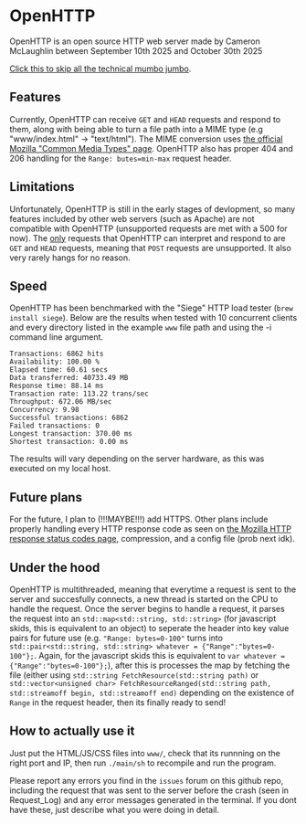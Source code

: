# OpenHTTP
OpenHTTP is an open source HTTP web server made by Cameron McLaughlin between September 10th 2025 and October 30th 2025

[Click this to skip all the technical mumbo jumbo](#how-to-actually-use-it).

## Features
Currently, OpenHTTP can receive `GET` and `HEAD` requests and respond to them, along with being able to turn a file path into a MIME type (e.g "www/index.html" -> "text/html"). The MIME conversion uses [the official Mozilla "Common Media Types" page](https://developer.mozilla.org/en-US/docs/Web/HTTP/Guides/MIME_types/Common_types). OpenHTTP also has proper 404 and 206 handling for the `Range: butes=min-max` request header.

## Limitations
Unfortunately, OpenHTTP is still in the early stages of devlopment, so many features included by other web servers (such as Apache) are not compatible with OpenHTTP (unsupported requests are met with a 500 for now). The <ins>only</ins> requests that OpenHTTP can interpret and respond to are `GET` and `HEAD` requests, meaning that `POST` requests are unsupported. It also very rarely hangs for no reason.

## Speed
OpenHTTP has been benchmarked with the "Siege" HTTP load tester (`brew install siege`). Below are the results when tested with 10 concurrent clients and every directory listed in the example `www` file path and using the -i command line argument.
```
Transactions: 6862 hits
Availability: 100.00 %
Elapsed time: 60.61 secs
Data transferred: 40733.49 MB
Response time: 88.14 ms
Transaction rate: 113.22 trans/sec
Throughput: 672.06 MB/sec
Concurrency: 9.98
Successful transactions: 6862
Failed transactions: 0
Longest transaction: 370.00 ms
Shortest transaction: 0.00 ms
```
The results will vary depending on the server hardware, as this was executed on my local host.

## Future plans
For the future, I plan to (!!!MAYBE!!!) add HTTPS. Other plans include properly handling every HTTP response code as seen on [the Mozilla HTTP response status codes page](https://developer.mozilla.org/en-US/docs/Web/HTTP/Reference/Status), compression, and a config file (prob next idk).

## Under the hood
OpenHTTP is multithreaded, meaning that everytime a request is sent to the server and succesfully connects, a new thread is started on
the CPU to handle the request. Once the server begins to handle a request, it parses the request into an 
`std::map<std::string, std::string>` (for javascript skids, this is equivalent to an object) to seperate the header into key value pairs
for future use (e.g. `"Range: bytes=0-100"` turns into `std::pair<std::string, std::string> whatever = {"Range":"bytes=0-100"};`.
Again, for the javascript skids this is equivalent to `var whatever = {"Range":"bytes=0-100"};`), after this is processes the map by
fetching the file (either using `std::string FetchResource(std::string path)` or `std::vector<unsigned char>
FetchResourceRanged(std::string path, std::streamoff begin, std::streamoff end)` depending on the existence of `Range` in the request header, then its finally ready to send!

## How to actually use it
Just put the HTML/JS/CSS files into `www/`, check that its runnning on the right port and IP, then run `./main/sh` to recompile and run the program.

Please report any errors you find in the `issues` forum on this github repo, including the request that was sent to the server before the crash (seen in Request_Log) and any error messages generated in the terminal. If you dont have these, just describe what you were doing in detail.